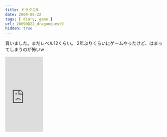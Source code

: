 ```yaml
---
title: ドラクエ9
date: 2009-08-22
tags: [ diary, game ]
url: 20090822_dragonquest9
hidden: true
---
```

買いました。まだレベル12くらい。
2年ぶりくらいにゲームやったけど、はまってしまうのが怖いw

<iframe src="http://rcm-jp.amazon.co.jp/e/cm?lt1=_blank&bc1=FFFFFF&IS2=1&bg1=FFFFFF&fc1=000000&lc1=0000FF&t=gomlog-22&o=9&p=8&l=as1&m=amazon&f=ifr&md=1X69VDGQCMF7Z30FM082&asins=B000LXD7HO" style="width:120px;height:240px;" scrolling="no" marginwidth="0" marginheight="0" frameborder="0"></iframe>
